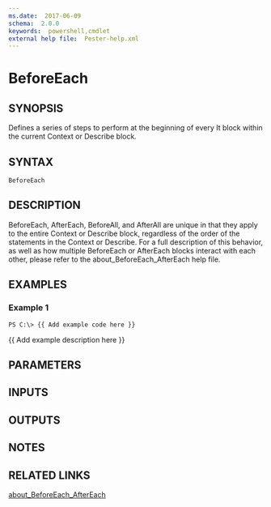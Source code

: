 ```yaml
---
ms.date:  2017-06-09
schema:  2.0.0
keywords:  powershell,cmdlet
external help file:  Pester-help.xml
---
```


# BeforeEach

## SYNOPSIS
Defines a series of steps to perform at the beginning of every It block within
the current Context or Describe block.

## SYNTAX

```
BeforeEach
```

## DESCRIPTION
BeforeEach, AfterEach, BeforeAll, and AfterAll are unique in that they apply
to the entire Context or Describe block, regardless of the order of the
statements in the Context or Describe. 
For a full description of this
behavior, as well as how multiple BeforeEach or AfterEach blocks interact
with each other, please refer to the about_BeforeEach_AfterEach help file.

## EXAMPLES

### Example 1
```
PS C:\> {{ Add example code here }}
```

{{ Add example description here }}

## PARAMETERS

## INPUTS

## OUTPUTS

## NOTES

## RELATED LINKS

[about_BeforeEach_AfterEach]()

